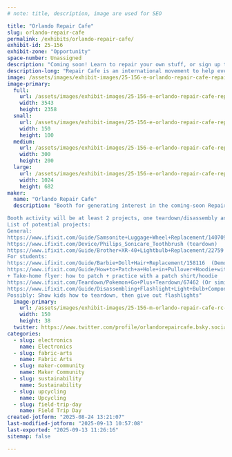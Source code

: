 ```yaml
---
# note: title, description, image are used for SEO

title: "Orlando Repair Cafe"
slug: orlando-repair-cafe
permalink: /exhibits/orlando-repair-cafe/
exhibit-id: 25-156
exhibit-zone: "Opportunity"
space-number: Unassigned
description: "Coming soon! Learn to repair your own stuff, or sign up to volunteer and help others learn!"
description-long: "Repair Cafe is an international movement to help everyday people repair their own stuff. Come help us create a community space where everyone in Orlando can get free access to tools, knowledge and help to repair just about anything. We'll be showing off a few household repairs and projects that anyone can do"
image: /assets/images/exhibit-images/25-156-e-orlando-repair-cafe-repair-togheter-300x200.jpg
image-primary: 
  full:
    url: /assets/images/exhibit-images/25-156-e-orlando-repair-cafe-repair-togheter-full.jpg
    width: 3543
    height: 2358
  small:
    url: /assets/images/exhibit-images/25-156-e-orlando-repair-cafe-repair-togheter-150x100.jpg
    width: 150
    height: 100
  medium:
    url: /assets/images/exhibit-images/25-156-e-orlando-repair-cafe-repair-togheter-300x200.jpg
    width: 300
    height: 200
  large:
    url: /assets/images/exhibit-images/25-156-e-orlando-repair-cafe-repair-togheter-1024x682.jpg
    width: 1024
    height: 682
maker: 
  name: "Orlando Repair Cafe"
  description: "Booth for generating interest in the coming-soon Repair Cafe! Flyers, signup information, information for potential volunteers, and a few small repair projects. We'd love to be placed next to the teardown group if possible!

Booth activity will be at least 2 projects, one teardown/disassembly and one repair demonstration
List of potential projects:
General:
https://www.ifixit.com/Guide/Samsonite+Luggage+Wheel+Replacement/140709 (demo)
https://www.ifixit.com/Device/Philips_Sonicare_Toothbrush (teardown)
https://www.ifixit.com/Guide/Brother+XR-40+Lightbulb+Replacement/22759 (teardown/demo)
For students:
https://www.ifixit.com/Guide/Barbie+Doll+Hair+Replacement/158116  (Demo)
https://www.ifixit.com/Guide/How+to+Patch+a+Hole+in+Pullover+Hoodie+with+Fabric/179544 (demo)
+ Take-home flyer: how to patch + practice with a patch shirt/hoodie
https://www.ifixit.com/Teardown/Pokemon+Go+Plus+Teardown/67462 (Or similar small electronic teardown)
https://www.ifixit.com/Guide/Disassembling+Flashlight+Light+Bulb+Components/22820 
Possibly: Show kids how to teardown, then give out flashlights"
  image-primary:
    url: /assets/images/exhibit-images/25-156-m-orlando-repair-cafe-rc-blueorange-150x38.jpg
    width: 150
    height: 38
  twitter: https://www.twitter.com/profile/orlandorepaircafe.bsky.social
categories: 
  - slug: electronics
    name: Electronics
  - slug: fabric-arts
    name: Fabric Arts
  - slug: maker-community
    name: Maker Community
  - slug: sustainability
    name: Sustainability
  - slug: upcycling
    name: Upcycling
  - slug: field-trip-day
    name: Field Trip Day
created-jotform: "2025-08-24 13:21:07"
last-modified-jotform: "2025-09-13 10:57:08"
last-exported: "2025-09-13 11:26:16"
sitemap: false

---
```

